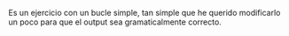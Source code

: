 Es un ejercicio con un bucle simple, tan simple que he querido modificarlo un poco para que el output sea gramaticalmente correcto.